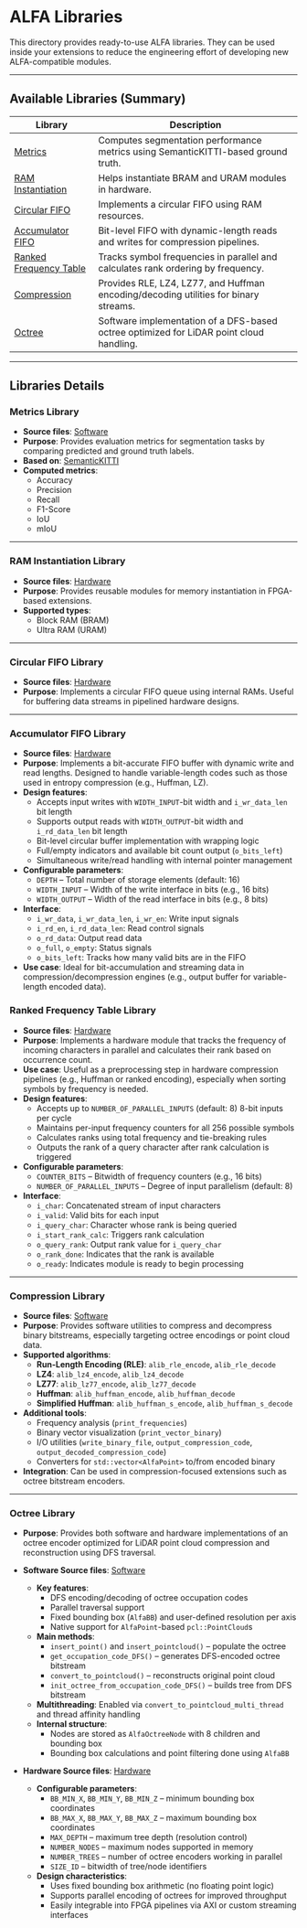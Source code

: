 # ALFA Libraries

This directory provides ready-to-use ALFA libraries. They can be used inside your extensions to reduce the engineering effort of developing new ALFA-compatible modules.

---

## Available Libraries (Summary)

| Library              | Description                                                                                      |
|----------------------|--------------------------------------------------------------------------------------------------|
| [Metrics](#metrics-library)                 | Computes segmentation performance metrics using SemanticKITTI-based ground truth.         |
| [RAM Instantiation](#ram-instantiation-library)     | Helps instantiate BRAM and URAM modules in hardware.                                     |
| [Circular FIFO](#circular-fifo-library)            | Implements a circular FIFO using RAM resources.                                          |
| [Accumulator FIFO](#accumulator-fifo-library)        | Bit-level FIFO with dynamic-length reads and writes for compression pipelines.            |
| [Ranked Frequency Table](#ranked-frequency-table-library) | Tracks symbol frequencies in parallel and calculates rank ordering by frequency.          |
| [Compression](#compression-library)                | Provides RLE, LZ4, LZ77, and Huffman encoding/decoding utilities for binary streams.     |
| [Octree](#octree-library)                  | Software implementation of a DFS-based octree optimized for LiDAR point cloud handling.  |

---

## Libraries Details

### Metrics Library

- **Source files**: [Software](https://github.com/alfa-project/alfa-framework/tree/main/libs/sw/alib_metrics)
- **Purpose**: Provides evaluation metrics for segmentation tasks by comparing predicted and ground truth labels.
- **Based on**: [SemanticKITTI](http://semantic-kitti.org/)
- **Computed metrics**:
  - Accuracy
  - Precision
  - Recall
  - F1-Score
  - IoU
  - mIoU

---

### RAM Instantiation Library

- **Source files**: [Hardware](https://github.com/alfa-project/alfa-framework/tree/main/libs/hw/alib_ram)
- **Purpose**: Provides reusable modules for memory instantiation in FPGA-based extensions.
- **Supported types**:
  - Block RAM (BRAM)
  - Ultra RAM (URAM)

---

### Circular FIFO Library

- **Source files**: [Hardware](https://github.com/alfa-project/alfa-framework/tree/main/libs/hw/alib_ram)
- **Purpose**: Implements a circular FIFO queue using internal RAMs. Useful for buffering data streams in pipelined hardware designs.

---

### Accumulator FIFO Library

- **Source files**: [Hardware](https://github.com/alfa-project/alfa-framework/tree/main/libs/hw/alib_accumulator_fifo)
- **Purpose**: Implements a bit-accurate FIFO buffer with dynamic write and read lengths. Designed to handle variable-length codes such as those used in entropy compression (e.g., Huffman, LZ).
- **Design features**:
  - Accepts input writes with `WIDTH_INPUT`-bit width and `i_wr_data_len` bit length
  - Supports output reads with `WIDTH_OUTPUT`-bit width and `i_rd_data_len` bit length
  - Bit-level circular buffer implementation with wrapping logic
  - Full/empty indicators and available bit count output (`o_bits_left`)
  - Simultaneous write/read handling with internal pointer management
- **Configurable parameters**:
  - `DEPTH` – Total number of storage elements (default: 16)
  - `WIDTH_INPUT` – Width of the write interface in bits (e.g., 16 bits)
  - `WIDTH_OUTPUT` – Width of the read interface in bits (e.g., 8 bits)
- **Interface**:
  - `i_wr_data`, `i_wr_data_len`, `i_wr_en`: Write input signals
  - `i_rd_en`, `i_rd_data_len`: Read control signals
  - `o_rd_data`: Output read data
  - `o_full`, `o_empty`: Status signals
  - `o_bits_left`: Tracks how many valid bits are in the FIFO
- **Use case**: Ideal for bit-accumulation and streaming data in compression/decompression engines (e.g., output buffer for variable-length encoded data).

### Ranked Frequency Table Library

- **Source files**: [Hardware](https://github.com/alfa-project/alfa-framework/tree/main/libs/hw/alib_ranked_frequency_table)
- **Purpose**: Implements a hardware module that tracks the frequency of incoming characters in parallel and calculates their rank based on occurrence count.
- **Use case**: Useful as a preprocessing step in hardware compression pipelines (e.g., Huffman or ranked encoding), especially when sorting symbols by frequency is needed.
- **Design features**:
  - Accepts up to `NUMBER_OF_PARALLEL_INPUTS` (default: 8) 8-bit inputs per cycle
  - Maintains per-input frequency counters for all 256 possible symbols
  - Calculates ranks using total frequency and tie-breaking rules
  - Outputs the rank of a query character after rank calculation is triggered
- **Configurable parameters**:
  - `COUNTER_BITS` – Bitwidth of frequency counters (e.g., 16 bits)
  - `NUMBER_OF_PARALLEL_INPUTS` – Degree of input parallelism (default: 8)
- **Interface**:
  - `i_char`: Concatenated stream of input characters
  - `i_valid`: Valid bits for each input
  - `i_query_char`: Character whose rank is being queried
  - `i_start_rank_calc`: Triggers rank calculation
  - `o_query_rank`: Output rank value for `i_query_char`
  - `o_rank_done`: Indicates that the rank is available
  - `o_ready`: Indicates module is ready to begin processing

---

### Compression Library

- **Source files**: [Software](https://github.com/alfa-project/alfa-framework/tree/main/libs/sw/alib_compression)
- **Purpose**: Provides software utilities to compress and decompress binary bitstreams, especially targeting octree encodings or point cloud data.
- **Supported algorithms**:
  - **Run-Length Encoding (RLE)**: `alib_rle_encode`, `alib_rle_decode`
  - **LZ4**: `alib_lz4_encode`, `alib_lz4_decode`
  - **LZ77**: `alib_lz77_encode`, `alib_lz77_decode`
  - **Huffman**: `alib_huffman_encode`, `alib_huffman_decode`
  - **Simplified Huffman**: `alib_huffman_s_encode`, `alib_huffman_s_decode`
- **Additional tools**:
  - Frequency analysis (`print_frequencies`)
  - Binary vector visualization (`print_vector_binary`)
  - I/O utilities (`write_binary_file`, `output_compression_code`, `output_decoded_compression_code`)
  - Converters for `std::vector<AlfaPoint>` to/from encoded binary
- **Integration**: Can be used in compression-focused extensions such as octree bitstream encoders.

---

### Octree Library

- **Purpose**: Provides both software and hardware implementations of an octree encoder optimized for LiDAR point cloud compression and reconstruction using DFS traversal.
- **Software Source files**: [Software](https://github.com/alfa-project/alfa-framework/tree/main/libs/sw/alib_octree)
  - **Key features**:
    - DFS encoding/decoding of octree occupation codes
    - Parallel traversal support
    - Fixed bounding box (`AlfaBB`) and user-defined resolution per axis
    - Native support for `AlfaPoint`-based `pcl::PointCloud`s
  - **Main methods**:
    - `insert_point()` and `insert_pointcloud()` – populate the octree
    - `get_occupation_code_DFS()` – generates DFS-encoded octree bitstream
    - `convert_to_pointcloud()` – reconstructs original point cloud
    - `init_octree_from_occupation_code_DFS()` – builds tree from DFS bitstream
  - **Multithreading**: Enabled via `convert_to_pointcloud_multi_thread` and thread affinity handling
  - **Internal structure**:
    - Nodes are stored as `AlfaOctreeNode` with 8 children and bounding box
    - Bounding box calculations and point filtering done using `AlfaBB`

- **Hardware Source files**: [Hardware](https://github.com/alfa-project/alfa-framework/tree/main/libs/hw/alib_octree)
  - **Configurable parameters**:
    - `BB_MIN_X`, `BB_MIN_Y`, `BB_MIN_Z` – minimum bounding box coordinates
    - `BB_MAX_X`, `BB_MAX_Y`, `BB_MAX_Z` – maximum bounding box coordinates
    - `MAX_DEPTH` – maximum tree depth (resolution control)
    - `NUMBER_NODES` – maximum nodes supported in memory
    - `NUMBER_TREES` – number of octree encoders working in parallel
    - `SIZE_ID` – bitwidth of tree/node identifiers
  - **Design characteristics**:
    - Uses fixed bounding box arithmetic (no floating point logic)
    - Supports parallel encoding of octrees for improved throughput
    - Easily integrable into FPGA pipelines via AXI or custom streaming interfaces


